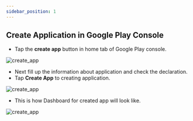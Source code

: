 ```yaml
---
sidebar_position: 1
---
```


## Create Application in Google Play Console

- Tap the **create app** button in home tab of Google Play console.

![create_app](/img/create-app/create_app_1.png)

- Next fill up the information about application and check the declaration.
- Tap **Create App** to creating application.

![create_app](/img/create-app/create_app_2.png)

- This is how Dashboard for created app will look like. 

![create_app](/img/create-app/create_app_3.png)

